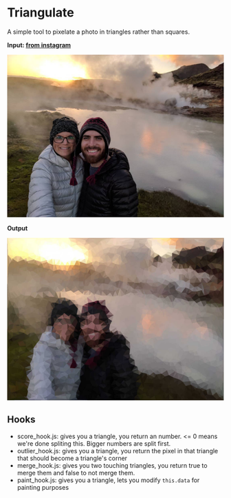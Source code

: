 # Triangulate

A simple tool to pixelate a photo in triangles rather than squares.

**Input: [from instagram](https://www.instagram.com/p/BUK78uUFL8-nNzxV_I7SNkJJpCs_9BXBw-JFJ40/)**

![](./examples/input.jpg)

**Output**

![](./examples/default.jpg)

## Hooks

- score_hook.js: gives you a triangle, you return an number. <= 0 means we're done spliting this. Bigger numbers are split first.
- outlier_hook.js: gives you a triangle, you return the pixel in that triangle that should become a triangle's corner
- merge_hook.js: gives you two touching triangles, you return true to merge them and false to not merge them.
- paint_hook.js: gives you a triangle, lets you modify `this.data` for painting purposes


